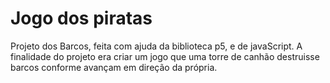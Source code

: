 # Jogo dos piratas
Projeto dos Barcos, feita com ajuda da biblioteca p5, e de javaScript.
A finalidade do projeto era criar um jogo que uma torre de canhão destruisse barcos conforme avançam em direção da própria.

